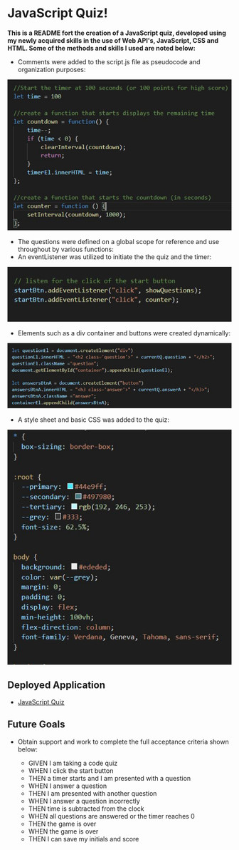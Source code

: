 # JavaScript Quiz!

**This is a README fort the creation of a JavaScript quiz, developed using my newly acquired skills in the use of Web API's, JavaScript, CSS and HTML.  Some of the methods and skills I used are noted below:**

* Comments were added to the script.js file as pseudocode and organization purposes:

![image info](./assets/images/timer.JPG)


* The questions were defined on a global scope for reference and use throughout by various functions:
* An eventListener was utilized to initiate the the quiz and the timer:

![image info](./assets/images/eventlisten.JPG)

* Elements such as a div container and buttons were created dynamically:

![image info](./assets/images/dynEl.JPG)

* A style sheet and basic CSS was added to the quiz:

![image info](./assets/images/cssex.JPG)


## Deployed Application

* [JavaScript Quiz](https://erin-michon.github.io/code-quiz/)


## Future Goals
* Obtain support and work to complete the full acceptance criteria shown below:

    * GIVEN I am taking a code quiz
    * WHEN I click the start button
    * THEN a timer starts and I am presented with a question
    * WHEN I answer a question
    * THEN I am presented with another question
    * WHEN I answer a question incorrectly
    * THEN time is subtracted from the clock
    * WHEN all questions are answered or the timer reaches 0
    * THEN the game is over
    * WHEN the game is over
    * THEN I can save my initials and score
